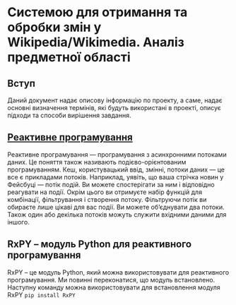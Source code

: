 # Системою для отримання та обробки змін у Wikipedia/Wikimedia. Аналіз предметної області

## Вступ

Даний документ надає описову інформацію по проекту, а саме, надає основні визначення термінів, які будуть використані в проекті, описує підходи та способи вирішення завдання.

## [Pеактивне програмування](https://uk.wikipedia.org/wiki/Реактивне_програмування)

Реактивне програмування — програмування з асинхронними потоками даних. Це поняття також називають подієво-орієнтованим програмуванням. Кеш, користувацький ввід, змінні, потоки даних — це все є прикладами потоків. Наприклад, уявіть, що ваша стрічка новин у Фейсбуці — потік подій. Ви можете спостерігати за ним і відповідно реагувати на події. Окрім цього ви отримуєте набір функцій для комбінації, фільтрування і створення потоку. Фільтруючи потік ви обираєте лише цікаві для вас події. Ви можете об’єднувати два потоки. Також один або декілька потоків можуть служити вхідними даними для іншого.

## RxPY – модуль Python для реактивного програмування
RxPY – це модуль Python, який можна використовувати для реактивного програмування. Ми повинні переконатися, що модуль встановлено. Наступну команду можна використовувати для встановлення модуля RxPY ``` pip install RxPY ```

